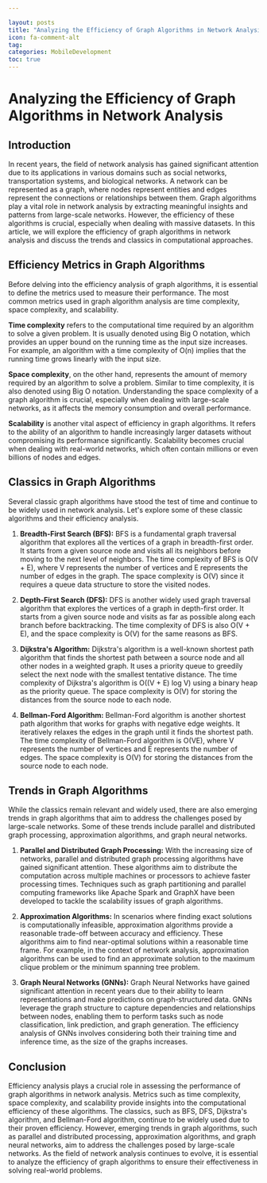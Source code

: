```yaml
---

layout: posts
title: "Analyzing the Efficiency of Graph Algorithms in Network Analysis"
icon: fa-comment-alt
tag:      
categories: MobileDevelopment
toc: true
---
```




# Analyzing the Efficiency of Graph Algorithms in Network Analysis

## Introduction

In recent years, the field of network analysis has gained significant attention due to its applications in various domains such as social networks, transportation systems, and biological networks. A network can be represented as a graph, where nodes represent entities and edges represent the connections or relationships between them. Graph algorithms play a vital role in network analysis by extracting meaningful insights and patterns from large-scale networks. However, the efficiency of these algorithms is crucial, especially when dealing with massive datasets. In this article, we will explore the efficiency of graph algorithms in network analysis and discuss the trends and classics in computational approaches.

## Efficiency Metrics in Graph Algorithms

Before delving into the efficiency analysis of graph algorithms, it is essential to define the metrics used to measure their performance. The most common metrics used in graph algorithm analysis are time complexity, space complexity, and scalability.

**Time complexity** refers to the computational time required by an algorithm to solve a given problem. It is usually denoted using Big O notation, which provides an upper bound on the running time as the input size increases. For example, an algorithm with a time complexity of O(n) implies that the running time grows linearly with the input size.

**Space complexity**, on the other hand, represents the amount of memory required by an algorithm to solve a problem. Similar to time complexity, it is also denoted using Big O notation. Understanding the space complexity of a graph algorithm is crucial, especially when dealing with large-scale networks, as it affects the memory consumption and overall performance.

**Scalability** is another vital aspect of efficiency in graph algorithms. It refers to the ability of an algorithm to handle increasingly larger datasets without compromising its performance significantly. Scalability becomes crucial when dealing with real-world networks, which often contain millions or even billions of nodes and edges.

## Classics in Graph Algorithms

Several classic graph algorithms have stood the test of time and continue to be widely used in network analysis. Let's explore some of these classic algorithms and their efficiency analysis.

1. **Breadth-First Search (BFS):** BFS is a fundamental graph traversal algorithm that explores all the vertices of a graph in breadth-first order. It starts from a given source node and visits all its neighbors before moving to the next level of neighbors. The time complexity of BFS is O(V + E), where V represents the number of vertices and E represents the number of edges in the graph. The space complexity is O(V) since it requires a queue data structure to store the visited nodes.

2. **Depth-First Search (DFS):** DFS is another widely used graph traversal algorithm that explores the vertices of a graph in depth-first order. It starts from a given source node and visits as far as possible along each branch before backtracking. The time complexity of DFS is also O(V + E), and the space complexity is O(V) for the same reasons as BFS.

3. **Dijkstra's Algorithm:** Dijkstra's algorithm is a well-known shortest path algorithm that finds the shortest path between a source node and all other nodes in a weighted graph. It uses a priority queue to greedily select the next node with the smallest tentative distance. The time complexity of Dijkstra's algorithm is O((V + E) log V) using a binary heap as the priority queue. The space complexity is O(V) for storing the distances from the source node to each node.

4. **Bellman-Ford Algorithm:** Bellman-Ford algorithm is another shortest path algorithm that works for graphs with negative edge weights. It iteratively relaxes the edges in the graph until it finds the shortest path. The time complexity of Bellman-Ford algorithm is O(VE), where V represents the number of vertices and E represents the number of edges. The space complexity is O(V) for storing the distances from the source node to each node.

## Trends in Graph Algorithms

While the classics remain relevant and widely used, there are also emerging trends in graph algorithms that aim to address the challenges posed by large-scale networks. Some of these trends include parallel and distributed graph processing, approximation algorithms, and graph neural networks.

1. **Parallel and Distributed Graph Processing:** With the increasing size of networks, parallel and distributed graph processing algorithms have gained significant attention. These algorithms aim to distribute the computation across multiple machines or processors to achieve faster processing times. Techniques such as graph partitioning and parallel computing frameworks like Apache Spark and GraphX have been developed to tackle the scalability issues of graph algorithms.

2. **Approximation Algorithms:** In scenarios where finding exact solutions is computationally infeasible, approximation algorithms provide a reasonable trade-off between accuracy and efficiency. These algorithms aim to find near-optimal solutions within a reasonable time frame. For example, in the context of network analysis, approximation algorithms can be used to find an approximate solution to the maximum clique problem or the minimum spanning tree problem.

3. **Graph Neural Networks (GNNs):** Graph Neural Networks have gained significant attention in recent years due to their ability to learn representations and make predictions on graph-structured data. GNNs leverage the graph structure to capture dependencies and relationships between nodes, enabling them to perform tasks such as node classification, link prediction, and graph generation. The efficiency analysis of GNNs involves considering both their training time and inference time, as the size of the graphs increases.

## Conclusion

Efficiency analysis plays a crucial role in assessing the performance of graph algorithms in network analysis. Metrics such as time complexity, space complexity, and scalability provide insights into the computational efficiency of these algorithms. The classics, such as BFS, DFS, Dijkstra's algorithm, and Bellman-Ford algorithm, continue to be widely used due to their proven efficiency. However, emerging trends in graph algorithms, such as parallel and distributed processing, approximation algorithms, and graph neural networks, aim to address the challenges posed by large-scale networks. As the field of network analysis continues to evolve, it is essential to analyze the efficiency of graph algorithms to ensure their effectiveness in solving real-world problems.